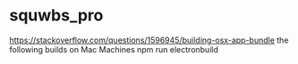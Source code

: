 # squwbs_pro
https://stackoverflow.com/questions/1596945/building-osx-app-bundle
the following builds on Mac Machines
npm run electronbuild
